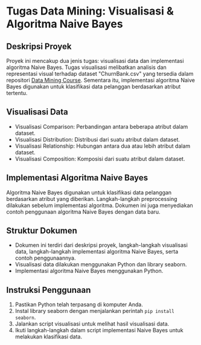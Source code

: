 # Tugas Data Mining: Visualisasi & Algoritma Naive Bayes

## Deskripsi Proyek
Proyek ini mencakup dua jenis tugas: visualisasi data dan implementasi algoritma Naive Bayes. Tugas visualisasi melibatkan analisis dan representasi visual terhadap dataset "ChurnBank.csv" yang tersedia dalam repositori [Data Mining Course](https://github.com/fnikolas-r/Data-Mining-Course/blob/main/Pertemuan%202/ChurnBank.csv). Sementara itu, implementasi algoritma Naive Bayes digunakan untuk klasifikasi data pelanggan berdasarkan atribut tertentu.

## Visualisasi Data
- Visualisasi Comparison: Perbandingan antara beberapa atribut dalam dataset.
- Visualisasi Distribution: Distribusi dari suatu atribut dalam dataset.
- Visualisasi Relationship: Hubungan antara dua atau lebih atribut dalam dataset.
- Visualisasi Composition: Komposisi dari suatu atribut dalam dataset.

## Implementasi Algoritma Naive Bayes
Algoritma Naive Bayes digunakan untuk klasifikasi data pelanggan berdasarkan atribut yang diberikan. Langkah-langkah preprocessing dilakukan sebelum implementasi algoritma. Dokumen ini juga menyediakan contoh penggunaan algoritma Naive Bayes dengan data baru.

## Struktur Dokumen
- Dokumen ini terdiri dari deskripsi proyek, langkah-langkah visualisasi data, langkah-langkah implementasi algoritma Naive Bayes, serta contoh penggunaannya.
- Visualisasi data dilakukan menggunakan Python dan library seaborn.
- Implementasi algoritma Naive Bayes menggunakan Python.

## Instruksi Penggunaan
1. Pastikan Python telah terpasang di komputer Anda.
2. Instal library seaborn dengan menjalankan perintah `pip install seaborn`.
3. Jalankan script visualisasi untuk melihat hasil visualisasi data.
4. Ikuti langkah-langkah dalam script implementasi Naive Bayes untuk melakukan klasifikasi data.
